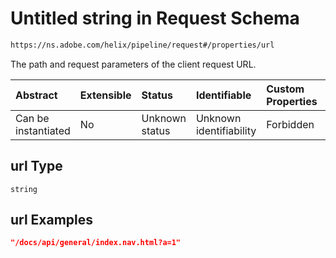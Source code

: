 # Untitled string in Request Schema

```txt
https://ns.adobe.com/helix/pipeline/request#/properties/url
```

The path and request parameters of the client request URL.

| Abstract            | Extensible | Status         | Identifiable            | Custom Properties | Additional Properties | Access Restrictions | Defined In                                                          |
| :------------------ | :--------- | :------------- | :---------------------- | :---------------- | :-------------------- | :------------------ | :------------------------------------------------------------------ |
| Can be instantiated | No         | Unknown status | Unknown identifiability | Forbidden         | Allowed               | none                | [request.schema.json\*](request.schema.json "open original schema") |

## url Type

`string`

## url Examples

```json
"/docs/api/general/index.nav.html?a=1"
```

